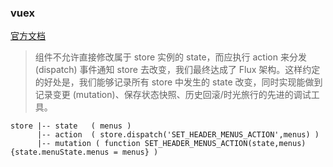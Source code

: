 ### vuex 

[官方文档](https://cn.vuejs.org/v2/guide/state-management.html#%E7%AE%80%E5%8D%95%E7%8A%B6%E6%80%81%E7%AE%A1%E7%90%86%E8%B5%B7%E6%AD%A5%E4%BD%BF%E7%94%A8)

> 组件不允许直接修改属于 store 实例的 state，而应执行 action 来分发 (dispatch) 事件通知 store 去改变，我们最终达成了 Flux 架构。这样约定的好处是，我们能够记录所有 store 中发生的 state 改变，同时实现能做到记录变更 (mutation)、保存状态快照、历史回滚/时光旅行的先进的调试工具。


    store |-- state   ( menus )
          |-- action  ( store.dispatch('SET_HEADER_MENUS_ACTION',menus) )
          |-- mutation ( function SET_HEADER_MENUS_ACTION(state,menus){state.menuState.menus = menus} )

